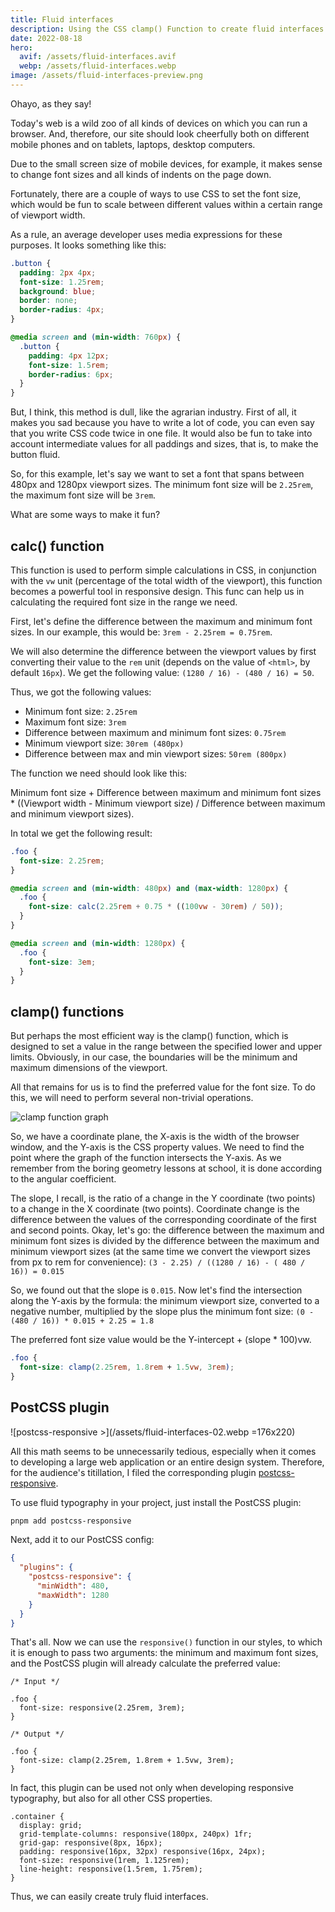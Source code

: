 ```yaml
---
title: Fluid interfaces
description: Using the CSS сlamp() Function to create fluid interfaces
date: 2022-08-18
hero:
  avif: /assets/fluid-interfaces.avif
  webp: /assets/fluid-interfaces.webp
image: /assets/fluid-interfaces-preview.png
---
```


Ohayo, as they say!

Today's web is a wild zoo of all kinds of devices on which you can run a browser. And, therefore, our site should look cheerfully both on different mobile phones and on tablets, laptops, desktop computers.

Due to the small screen size of mobile devices, for example, it makes sense to change font sizes and all kinds of indents on the page down.

Fortunately, there are a couple of ways to use CSS to set the font size, which would be fun to scale between different values ​​​​within a certain range of viewport width.

As a rule, an average developer uses media expressions for these purposes. It looks something like this:

```css
.button {
  padding: 2px 4px;
  font-size: 1.25rem;
  background: blue;
  border: none;
  border-radius: 4px;
}

@media screen and (min-width: 760px) {
  .button {
    padding: 4px 12px;
    font-size: 1.5rem;
    border-radius: 6px;
  }
}
```

But, I think, this method is dull, like the agrarian industry. First of all, it makes you sad because you have to write a lot of code, you can even say that you write CSS code twice in one file. It would also be fun to take into account intermediate values ​​for all paddings and sizes, that is, to make the button fluid.

So, for this example, let's say we want to set a font that spans between 480px and 1280px viewport sizes. The minimum font size will be `2.25rem`, the maximum font size will be `3rem`.

What are some ways to make it fun?

## calc() function

This function is used to perform simple calculations in CSS, in conjunction with the `vw` unit (percentage of the total width of the viewport), this function becomes a powerful tool in responsive design. This func can help us in calculating the required font size in the range we need.

First, let's define the difference between the maximum and minimum font sizes. In our example, this would be: `3rem - 2.25rem = 0.75rem`.

We will also determine the difference between the viewport values ​​by first converting their value to the `rem` unit (depends on the value of `<html>`, by default `16px`). We get the following value: `(1280 / 16) - (480 / 16) = 50`.

Thus, we got the following values:

- Minimum font size: `2.25rem`
- Maximum font size: `3rem`
- Difference between maximum and minimum font sizes: `0.75rem`
- Minimum viewport size: `30rem (480px)`
- Difference between max and min viewport sizes: `50rem (800px)`

The function we need should look like this:

Minimum font size + Difference between maximum and minimum font sizes \* ((Viewport width - Minimum viewport size) / Difference between maximum and minimum viewport sizes).

In total we get the following result:

```css
.foo {
  font-size: 2.25rem;
}

@media screen and (min-width: 480px) and (max-width: 1280px) {
  .foo {
    font-size: calc(2.25rem + 0.75 * ((100vw - 30rem) / 50));
  }
}

@media screen and (min-width: 1280px) {
  .foo {
    font-size: 3em;
  }
}
```

## clamp() functions

But perhaps the most efficient way is the clamp() function, which is designed to set a value in the range between the specified lower and upper limits. Obviously, in our case, the boundaries will be the minimum and maximum dimensions of the viewport.

All that remains for us is to find the preferred value for the font size. To do this, we will need to perform several non-trivial operations.

![clamp function graph](/assets/fluid-interfaces-01.webp)

So, we have a coordinate plane, the X-axis is the width of the browser window, and the Y-axis is the CSS property values. We need to find the point where the graph of the function intersects the Y-axis. As we remember from the boring geometry lessons at school, it is done according to the angular coefficient.

The slope, I recall, is the ratio of a change in the Y coordinate (two points) to a change in the X coordinate (two points). Coordinate change is the difference between the values ​​of the corresponding coordinate of the first and second points. Okay, let's go: the difference between the maximum and minimum font sizes is divided by the difference between the maximum and minimum viewport sizes (at the same time we convert the viewport sizes from px to rem for convenience): `(3 - 2.25) / ((1280 / 16) - ( 480 / 16)) = 0.015`

So, we found out that the slope is `0.015`. Now let's find the intersection along the Y-axis by the formula: the minimum viewport size, converted to a negative number, multiplied by the slope plus the minimum font size: `(0 - (480 / 16)) * 0.015 + 2.25 = 1.8`

The preferred font size value would be the Y-intercept + (slope \* 100)vw.

```css
.foo {
  font-size: clamp(2.25rem, 1.8rem + 1.5vw, 3rem);
}
```

## PostCSS plugin

![postcss-responsive >](/assets/fluid-interfaces-02.webp =176x220)

All this math seems to be unnecessarily tedious, especially when it comes to developing a large web application or an entire design system. Therefore, for the audience's titillation, I filed the corresponding plugin [postcss-responsive](https://github.com/azat-io/postcss-responsive).

To use fluid typography in your project, just install the PostCSS plugin:

```sh
pnpm add postcss-responsive
```

Next, add it to our PostCSS config:

```json
{
  "plugins": {
    "postcss-responsive": {
      "minWidth": 480,
      "maxWidth": 1280
    }
  }
}
```

That's all. Now we can use the `responsive()` function in our styles, to which it is enough to pass two arguments: the minimum and maximum font sizes, and the PostCSS plugin will already calculate the preferred value:

```postcss
/* Input */

.foo {
  font-size: responsive(2.25rem, 3rem);
}

/* Output */

.foo {
  font-size: clamp(2.25rem, 1.8rem + 1.5vw, 3rem);
}
```

In fact, this plugin can be used not only when developing responsive typography, but also for all other CSS properties.

```postcss
.container {
  display: grid;
  grid-template-columns: responsive(180px, 240px) 1fr;
  grid-gap: responsive(8px, 16px);
  padding: responsive(16px, 32px) responsive(16px, 24px);
  font-size: responsive(1rem, 1.125rem);
  line-height: responsive(1.5rem, 1.75rem);
}
```

Thus, we can easily create truly fluid interfaces.
